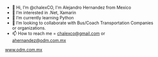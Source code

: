 - 👋 Hi, I’m @chalexCO, I'm Alejandro Hernandez from Mexico
- 👀 I’m interested in .Net, Xamarin
- 🌱 I’m currently learning Python
- 💞️ I’m looking to collaborate with Bus/Coach Transportation Companies or organizations.
- 📫 How to reach me = chalexco@gmail.com or ahernandez@odm.com.mx

www.odm.com.mx

<!---
chalexCO/chalexCO is a ✨ special ✨ repository because its `README.md` (this file) appears on your GitHub profile.
You can click the Preview link to take a look at your changes.
--->
